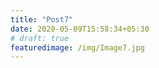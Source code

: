 ```yaml
---
title: "Post7"
date: 2020-05-09T15:58:34+05:30
# draft: true
featuredimage: /img/Image7.jpg
---
```

